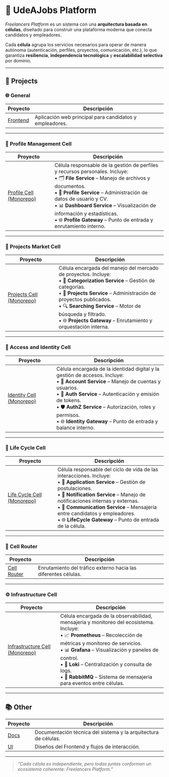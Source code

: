 # 💼 UdeAJobs Platform

_Freelancers Platform_ es un sistema con una **arquitectura basada en células**, diseñado para construir una plataforma moderna que conecta candidatos y empleadores.  

Cada **célula** agrupa los servicios necesarios para operar de manera autónoma (autenticación, perfiles, proyectos, comunicación, etc.), lo que garantiza **resiliencia**, **independencia tecnológica** y **escalabilidad selectiva** por dominio.

---

## 🧩 Projects

### 🌐 General
| Proyecto | Descripción |
|-----------|-------------|
| [Frontend](https://github.com/Team-DAS/Frontend) | Aplicación web principal para candidatos y empleadores. |

---

### 👤 Profile Management Cell
| Proyecto | Descripción |
|-----------|-------------|
| [Profile Cell (Monorepo)](https://github.com/Team-DAS/profile-cell) | Célula responsable de la gestión de perfiles y recursos personales. Incluye:<br> • 🗂️ **File Service** – Manejo de archivos y documentos.<br> • 👤 **Profile Service** – Administración de datos de usuario y CV.<br> • 📊 **Dashboard Service** – Visualización de información y estadísticas.<br> • 🌐 **Profile Gateway** – Punto de entrada y enrutamiento interno. |

---

### 💼 Projects Market Cell
| Proyecto | Descripción |
|-----------|-------------|
| [Projects Cell (Monorepo)](https://github.com/Team-DAS/projects-cell) | Célula encargada del manejo del mercado de proyectos. Incluye:<br> • 🧩 **Categorization Service** – Gestión de categorías.<br> • 💼 **Projects Service** – Administración de proyectos publicados.<br> • 🔍 **Searching Service** – Motor de búsqueda y filtrado.<br> • 🌐 **Projects Gateway** – Enrutamiento y orquestación interna. |

---

### 🔐 Access and Identity Cell
| Proyecto | Descripción |
|-----------|-------------|
| [Identity Cell (Monorepo)](https://github.com/Team-DAS/identity-cell) | Célula encargada de la identidad digital y la gestión de accesos. Incluye:<br> • 🧍 **Account Service** – Manejo de cuentas y usuarios.<br> • 🔐 **Auth Service** – Autenticación y emisión de tokens.<br> • 🛡️ **AuthZ Service** – Autorización, roles y permisos.<br> • 🌐 **Identity Gateway** – Punto de entrada y balance interno. |

---

### 🔄 Life Cycle Cell
| Proyecto | Descripción |
|-----------|-------------|
| [Life Cycle Cell (Monorepo)](https://github.com/Team-DAS/lifecycle-cell) | Célula responsable del ciclo de vida de las interacciones. Incluye:<br> • 📨 **Application Service** – Gestión de postulaciones.<br> • 🔔 **Notification Service** – Manejo de notificaciones internas y externas.<br> • 💬 **Communication Service** – Mensajería entre candidatos y empleadores.<br> • 🌐 **LifeCycle Gateway** – Punto de entrada de la célula. |

---

### 🧭 Cell Router
| Proyecto | Descripción |
|-----------|-------------|
| [Cell Router](https://github.com/Team-DAS/cell-router) | Enrutamiento del tráfico externo hacia las diferentes células. |

---

### ⚙️ Infrastructure Cell
| Proyecto | Descripción |
|-----------|-------------|
| [Infrastructure Cell (Monorepo)](https://github.com/Team-DAS/infrastructure-cell) | Célula encargada de la observabilidad, mensajería y monitoreo del ecosistema. Incluye:<br> • 📈 **Prometheus** – Recolección de métricas y monitoreo de servicios.<br> • 📊 **Grafana** – Visualización y paneles de control.<br> • 📜 **Loki** – Centralización y consulta de logs.<br> • 🐇 **RabbitMQ** – Sistema de mensajería para eventos entre células. |

---

## 📚 Other

| Proyecto | Descripción |
|-----------|-------------|
| [Docs](https://github.com/Team-DAS/C4-Architecture) | Documentación técnica del sistema y la arquitectura de células. |
| [UI](https://www.figma.com/design/6m3CSKDoyHiY4cnmpgWg0m/UdeAJobs?node-id=4102-115205&t=GRYSz1yYmvUbi31t-1) | Diseños del Frontend y flujos de interacción. |

---

> _“Cada célula es independiente, pero todas juntas conforman un ecosistema coherente: Freelancers Platform.”_




